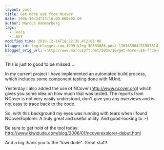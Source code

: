 ```yaml
---
layout: post
title: Get more use from NCover
date: 2006-10-24T13:16:00.000+02:00
author: Marcus Hammarberg
tags:
  - Tools
  - .NET
modified_time: 2010-12-14T16:22:38.412+01:00
blogger_id: tag:blogger.com,1999:blog-36533086.post-116168904231987814
blogger_orig_url: <http://www.marcusoft.net/2006/10/get-more-use-from-ncover.html>l>
---
```



This
is just to good to be missed...

In my current project I have implemented an automated build process,
which includes some component testing done with NUnit.

Yesterday I also added the use of NCover (<http://www.ncover.org>) which
gives you some idea on how much that was tested. The reports from NCover
is not very easily understood, don't give you any overviews and is not
easy to trace back to the code.

So, with this background my eyes was running with tears when i found
NCoverExplorer. A truly great and useful utility. And good-looking to
:-)

Be sure to get hold of the tool today:
<http://www.kiwidude.com/blog/2006/01/ncoverexplorer-debut.html>

And a big thank you to the "kiwi dude". Great stuff!
